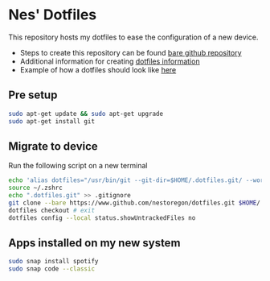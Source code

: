 # Nes' Dotfiles
This repository hosts my dotfiles to ease the configuration of a new device.

- Steps to create this repository can be found [bare github repository](https://harfangk.github.io/2016/09/18/manage-dotfiles-with-a-git-bare-repository.html)
- Additional information for creating [dotfiles information](https://www.freecodecamp.org/news/dive-into-dotfiles-part-2-6321b4a73608/)
- Example of how a dotfiles should look like [here](https://github.com/timdawborn/dotfiles)

## Pre setup
```bash
sudo apt-get update && sudo apt-get upgrade
sudo apt-get install git
```

## Migrate to device
Run the following script on a new terminal
```bash
echo 'alias dotfiles="/usr/bin/git --git-dir=$HOME/.dotfiles.git/ --work-tree=$HOME"' >> $HOME/.zshrc
source ~/.zshrc
echo ".dotfiles.git" >> .gitignore
git clone --bare https://www.github.com/nestoregon/dotfiles.git $HOME/.dotfiles.git
dotfiles checkout # exit
dotfiles config --local status.showUntrackedFiles no
```
## Apps installed on my new system
```bash
sudo snap install spotify
sudo snap code --classic
```
